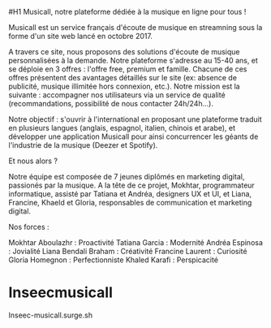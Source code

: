 #H1 Musicall, notre plateforme dédiée à la musique en ligne pour tous !

Musicall est un service français d'écoute de musique en streamning sous la forme d'un site web lancé en octobre 2017.

A travers ce site, nous proposons des solutions d'écoute de musique personnalisées à la demande.
Notre plateforme s'adresse au 15-40 ans, et se déploie en 3 offres : l'offre free, premium et famille.
Chacune de ces offres présentent des avantages détaillés sur le site (ex: absence de publicité, musique illimitée hors connexion, etc.).
Notre mission est la suivante : accompagner nos utilisateurs via un service de qualité (recommandations, possibilité de nous contacter 24h/24h...).

Notre objectif : s'ouvrir à l'international en proposant une plateforme traduit en plusieurs langues (anglais, espagnol, italien, chinois et arabe), et développer une application Musicall pour ainsi concurrencer les géants de l'industrie de la musique (Deezer et Spotify).

Et nous alors ?

Notre équipe est composée de  7 jeunes diplômés en marketing digital, passionés par la musique. A la tête de ce projet, Mokhtar, programmateur informatique, assisté par Tatiana et Andréa, designers UX et UI,  et Liana, Francine,  Khaeld et Gloria, responsables de communication et marketing digital.

Nos forces :

Mokhtar Aboulazhr : Proactivité
Tatiana Garcia : Modernité
Andréa Espinosa : Jovialité
Liana Bendali Braham : Créativité
Francine Laurent : Curiosité
Gloria Homegnon : Perfectionniste
Khaled Karafi : Perspicacité 

# Inseecmusicall


Inseec-musicall.surge.sh
